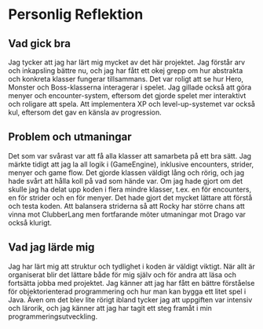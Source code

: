# Personlig Reflektion

## Vad gick bra
Jag tycker att jag har lärt mig mycket av det här projektet. Jag förstår arv och inkapsling bättre nu, och jag har fått ett okej grepp om hur abstrakta och konkreta klasser fungerar tillsammans. Det var roligt att se hur Hero, Monster och Boss-klasserna interagerar i spelet. Jag gillade också att göra menyer och encounter-system, eftersom det gjorde spelet mer interaktivt och roligare att spela. Att implementera XP och level-up-systemet var också kul, eftersom det gav en känsla av progression.

## Problem och utmaningar
Det som var svårast var att få alla klasser att samarbeta på ett bra sätt. Jag märkte tidigt att jag la all logik i (GameEngine), inklusive encounters, strider, menyer och game flow. Det gjorde klassen väldigt lång och rörig, och jag hade svårt att hålla koll på vad som hände var. Om jag hade gjort om det skulle jag ha delat upp koden i flera mindre klasser, t.ex. en för encounters, en för strider och en för menyer. Det hade gjort det mycket lättare att förstå och testa koden. Att balansera striderna så att Rocky har större chans att vinna mot ClubberLang men fortfarande möter utmaningar mot Drago var också klurigt.

## Vad jag lärde mig
Jag har lärt mig att struktur och tydlighet i koden är väldigt viktigt. När allt är organiserat blir det lättare både för mig själv och för andra att läsa och fortsätta jobba med projektet. Jag känner att jag har fått en bättre förståelse för objektorienterad programmering och hur man kan bygga ett litet spel i Java. Även om det blev lite rörigt ibland tycker jag att uppgiften var intensiv och lärorik, och jag känner att jag har tagit ett steg framåt i min programmeringsutveckling.
